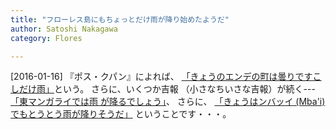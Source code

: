 ```yaml
---
title: "フローレス島にもちょっとだけ雨が降り始めたようだ"
author: Satoshi Nakagawa
category: Flores

---
```


[2016-01-16]  『ポス・クパン』によれば、
[「きょうのエンデの町は曇りですこしだけ雨」](http://bit.ly/1UWosNm)という。
さらに、いくつか吉報
（小さなちいさな吉報）が続く---
[「東マンガライでは雨
が降るでしょう」](http://bit.ly/1RVKksS)、
さらに、
[「きょうはンバッイ (Mba'i)でもとうとう雨が降りそうだ」](http://dlvr.it/DHj4Lc)
ということです・・・。

